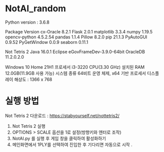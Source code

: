 # NotAI_random

Python version : 3.6.8

Package			Version
cx-Oracle		8.2.1
Flask			2.0.1
matplotlib		3.3.4
numpy			1.19.5
opencv-python	4.5.2.54
pandas			1.1.4
Pillow			8.2.0
pip				21.1.3
PyAutoGUI		0.9.52
PyGetWindow		0.0.9
seaborn			0.11.1

Not Tetris 2
Java		16.0.1
Eclipse		eGovFrameDev-3.9.0-64bit
OracleDB	11.2.0.2.0

Windows 10 Home 21H1
프로세서	i3-3220 CPU(3.30 GHz)
설치된 RAM	12.0GB(11.9GB 사용 가능)
시스템 종류	64비트 운영 체제, x64 기반 프로세서
디스플레이 해상도 : 1366 x 768


# 실행 방법

Not Tetris 2 다운로드 : https://stabyourself.net/nottetris2/

1. Not Tetris 2 실행
2. OPTIONS > SCALE 옵션을 1로 설정(방향키와 엔터로 조작)
3. NotAI.py 를 실행 후 게임 창을 클릭하여 활성화하기
4. 메인화면에서 1PLY를 선택하여 진입한 후 기다리면 자동으로 시작
.
